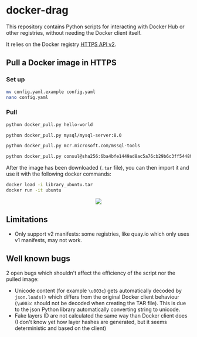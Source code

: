 # docker-drag
This repository contains Python scripts for interacting with Docker Hub or other registries, without needing the Docker client itself.

It relies on the Docker registry [HTTPS API v2](https://docs.docker.com/registry/spec/api/).

## Pull a Docker image in HTTPS

### Set up

```bash
mv config.yaml.example config.yaml
nano config.yaml
```

### Pull

```bash
python docker_pull.py hello-world

python docker_pull.py mysql/mysql-server:8.0

python docker_pull.py mcr.microsoft.com/mssql-tools

python docker_pull.py consul@sha256:6ba4bfe1449ad8ac5a76cb29b6c3ff54489477a23786afb61ae30fb3b1ac0ae9
```

After the image has been downloaded (`.tar` file), you can then import it and use it with the following docker commands:

```bash
docker load -i library_ubuntu.tar
docker run -it ubuntu
```

<p align="center">
  <img src="https://user-images.githubusercontent.com/26483750/77766160-8da6f080-703f-11ea-953c-fd69978cb3bf.gif">
</p>


## Limitations
- Only support v2 manifests: some registries, like quay.io which only uses v1 manifests, may not work.

## Well known bugs
2 open bugs which shouldn't affect the efficiency of the script nor the pulled image:
- Unicode content (for example `\u003c`) gets automatically decoded by `json.loads()` which differs from the original Docker client behaviour (`\u003c` should not be decoded when creating the TAR file). This is due to the json Python library automatically converting string to unicode.
- Fake layers ID are not calculated the same way than Docker client does (I don't know yet how layer hashes are generated, but it seems deterministic and based on the client)
